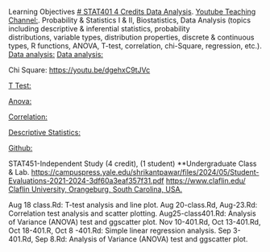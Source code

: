 Learning Objectives [# STAT401 4 Credits Data Analysis](https://pawar1550.wixsite.com/claflin-courses/copy-of-stat401-1).
[Youtube Teaching Channel:](https://www.youtube.com/playlist?list=PLKka-JHtsz80sJ_uQ8wZ4cnLNB9yRJNoV).
Probability & Statistics I & II, Biostatistics, Data Analysis (topics including descriptive & inferential statistics, probability distributions, variable types, distribution properties, discrete & continuous types, R functions, ANOVA, T-test, correlation, chi-Square, regression, etc.).
[Data analysis:](https://youtu.be/WIvehDeVRak)
[Data analysis:](https://youtu.be/dhIjTt26YKQ)



Chi Square: https://youtu.be/dgehxC9tJVc

[T Test:](https://youtu.be/sIpMsN90Dt8)

[Anova:](https://youtu.be/Z-S4CfsRHA0)

[Correlation:](https://youtu.be/yndToTyudUQ)

[Descriptive Statistics:](https://youtu.be/09SCdQPVShU)

[Github:](https://github.com/spawar2/STAT302)

STAT451-Independent Study (4 credit), (1 student) **Undergraduate Class & Lab. https://campuspress.yale.edu/shrikantpawar/files/2024/05/Student-Evaluations-2021-2024-3df60a3eaf357f31.pdf
https://www.claflin.edu/
[Claflin University, Orangeburg, South Carolina, USA.](https://www.claflin.edu/docs/default-source/academic-affairs-student-services/2018-2020-undergraduate-catalog_final_aug-21-2019_web.pdf?sfvrsn=15bf3f0e_6)

Aug 18 class.Rd: T-test analysis and line plot.
Aug 20-class.Rd, Aug-23.Rd: Correlation test analysis and scatter plotting.
Aug25-class401.Rd: Analysis of Variance (ANOVA) test and ggscatter plot.
Nov 10-401.Rd, Oct 13-401.Rd, Oct 18-401.R, Oct 8 -401.Rd: Simple linear regression analysis.
Sep 3-401.Rd, Sep 8.Rd: Analysis of Variance (ANOVA) test and ggscatter plot.

